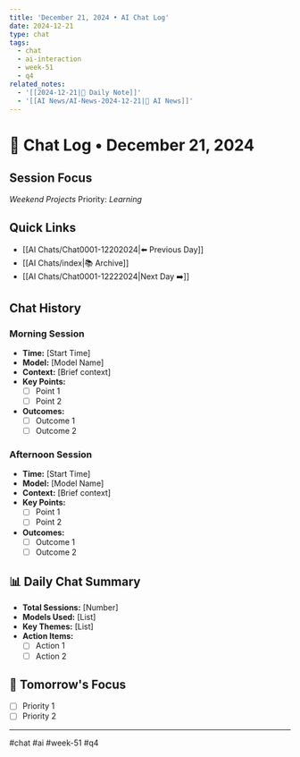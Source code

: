```yaml
---
title: 'December 21, 2024 • AI Chat Log'
date: 2024-12-21
type: chat
tags:
  - chat
  - ai-interaction
  - week-51
  - q4
related_notes:
  - '[[2024-12-21|📝 Daily Note]]'
  - '[[AI News/AI-News-2024-12-21|🤖 AI News]]'
---
```

# 💬 Chat Log • December 21, 2024

## Session Focus
*Weekend Projects*
Priority: *Learning*

## Quick Links
- [[AI Chats/Chat0001-12202024|⬅️ Previous Day]]
- [[AI Chats/index|📚 Archive]]
- [[AI Chats/Chat0001-12222024|Next Day ➡️]]

## Chat History

### Morning Session
- **Time:** [Start Time]
- **Model:** [Model Name]
- **Context:** [Brief context]
- **Key Points:**
  - [ ] Point 1
  - [ ] Point 2
- **Outcomes:**
  - [ ] Outcome 1
  - [ ] Outcome 2

### Afternoon Session
- **Time:** [Start Time]
- **Model:** [Model Name]
- **Context:** [Brief context]
- **Key Points:**
  - [ ] Point 1
  - [ ] Point 2
- **Outcomes:**
  - [ ] Outcome 1
  - [ ] Outcome 2

## 📊 Daily Chat Summary
- **Total Sessions:** [Number]
- **Models Used:** [List]
- **Key Themes:** [List]
- **Action Items:**
  - [ ] Action 1
  - [ ] Action 2

## 🎯 Tomorrow's Focus
- [ ] Priority 1
- [ ] Priority 2

---
#chat #ai #week-51 #q4